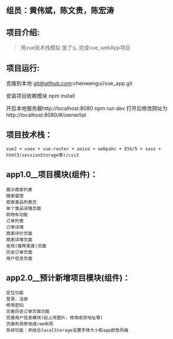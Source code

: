 ## 组员：黄伟斌，陈文贵，陈宏涛
## 项目介绍:

> 用vue技术栈模拟 饿了么 完成vue_webApp项目

## 项目运行:

  克隆到本地
 git@github.com:chenwengui/vue_app.git

  安装项目依赖模块
 npm install

   开启本地服务器http://localhost:8080
  npm run dev
    打开后修改网址为http://localhost:8080/#/ownerlist


## 项目技术栈：
	vue2 + vuex + vue-router + axios + webpakc + ES6/5 + sass + html5(sessionStorage等)/css3
	
## app1.0__项目模块(组件)：
	展示商家列表
	搜索餐馆 
 	商家食品列表页 
 	单个食品详情页面 
 	购物车功能 
 	订单列表
 	订单详情
 	商家评价页面 
 	商家详情页面
 	发现(推荐美食)页面
 	历史订单页面
 	用户信息页面
 	
 	
## app2.0__预计新增项目模块(组件)：
	定位功能
	登录、注册
 	修改密码
 	完善历史订单页面功能
	完善用户信息模块(如上传图片，修改收货地址等)
	页面布局修改成rem布局
	系统功能：并结合localStorage设置字体大小和app颜色风格
 
